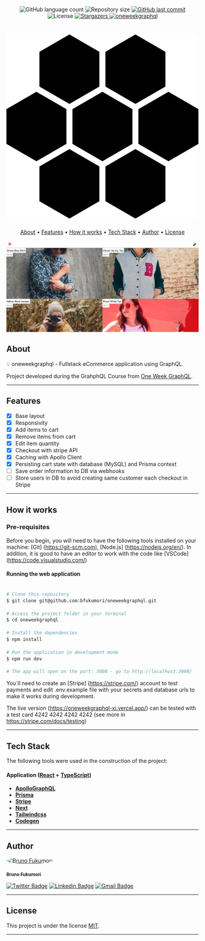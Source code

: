 
<p align="center">
  <img alt="GitHub language count" src="https://img.shields.io/github/languages/count/bfukumori/oneweekgraphql?color=%2304D361">

  <img alt="Repository size" src="https://img.shields.io/github/repo-size/bfukumori/oneweekgraphql">
 
  <a href="https://github.com/bfukumori/oneweekgraphql/commits/master">
    <img alt="GitHub last commit" src="https://img.shields.io/github/last-commit/bfukumori/oneweekgraphql">
  </a>
    
   <img alt="License" src="https://img.shields.io/badge/license-MIT-brightgreen">
   <a href="https://github.com/bfukumori/oneweekgraphql/stargazers">
    <img alt="Stargazers" src="https://img.shields.io/github/stars/bfukumori/oneweekgraphql?style=social">
  </a>

  <a href="https://oneweekgraphql-xi.vercel.app/">
    <img alt="oneweekgraphql" src="https://img.shields.io/badge/oneweekgraphql-%237159c1?style=flat&logo=ghost">
  </a>
</p>

<h1 align="center">
    <img alt="oneweekgraphql" title="#oneweekgraphql" src="./.github/logo.svg" />
</h1>

<p align="center">
  <a href="#about">About</a> •
  <a href="#features">Features</a> •
  <a href="#how-it-works">How it works</a> • 
  <a href="#tech-stack">Tech Stack</a> • 
  <a href="#author">Author</a> • 
  <a href="#user-content-license">License</a>
</p>

<div align="center"> 
	<img alt="oneweekgraphql" title="#oneweekgraphql" src="./.github/banner.PNG" />
</div>

## About

💡 oneweekgraphql - Fullstack eCommerce application using GraphQL.

Project developed during the GrahphQL Course from [One Week GraphQL](https://oneweekgraphql.com/).

---

## Features

- [x] Base layout
- [x] Responsivity
- [x] Add items to cart
- [x] Remove items from cart
- [x] Edit item quantity
- [x] Checkout with stripe API
- [x] Caching with Apollo Client
- [x] Persisting cart state with database (MySQL) and Prisma context
- [ ] Save order information to DB via webhooks
- [ ] Store users in DB to avoid creating same customer each checkout in Stripe
---

## How it works

### Pre-requisites

Before you begin, you will need to have the following tools installed on your machine:
[Git] (https://git-scm.com), [Node.js] (https://nodejs.org/en/).
In addition, it is good to have an editor to work with the code like [VSCode] (https://code.visualstudio.com/)

#### Running the web application

```bash

# Clone this repository
$ git clone git@github.com:bfukumori/oneweekgraphql.git

# Access the project folder in your terminal
$ cd oneweekgraphql

# Install the dependencies
$ npm install

# Run the application in development mode
$ npm run dev

# The app will open on the port: 3000 - go to http://localhost:3000/

```

You`ll need to create an [Stripe] (https://stripe.com/) account to test payments and edit .env.example file with your secrets and database urls to make it works during development.

The live version (https://oneweekgraphql-xi.vercel.app/) can be tested with a test card 4242 4242 4242 4242 (see more in https://stripe.com/docs/testing)

---

## Tech Stack

The following tools were used in the construction of the project:

#### **Application**  ([React](https://reactjs.org/)  +  [TypeScript](https://www.typescriptlang.org/))

- **[ApolloGraphQL](https://www.apollographql.com/)**
- **[Prisma](https://www.prisma.io/)**
- **[Stripe](https://stripe.com/)**
- **[Next](https://nextjs.org/)**
- **[Tailwindcss](https://tailwindcss.com/)**
- **[Codegen](https://www.graphql-code-generator.com/)**

---
## Author

<a href="https://www.facebook.com/bruno.fukumori.9/">
 <img style="border-radius: 50%;" src="https://avatars.githubusercontent.com/u/82473580?v=4" width="100px;" alt="Bruno Fukumori"/>
 <br />
  
 <sub><b>Bruno Fukumori</b></sub></a> <a href="https://www.facebook.com/bruno.fukumori.9/" title="facebook"></a>
 <br />

[![Twitter Badge](https://img.shields.io/badge/-Twitter-1ca0f1?style=flat-square&labelColor=1ca0f1&logo=twitter&logoColor=white&link=https://twitter.com/hi_fukujp)](https://twitter.com/hi_fukujp) [![Linkedin Badge](https://img.shields.io/badge/-Linkedin-blue?style=flat-square&logo=Linkedin&logoColor=white&link=https://www.linkedin.com/in/bfukumori/)](https://www.linkedin.com/in/bfukumori/) 
[![Gmail Badge](https://img.shields.io/badge/-Gmail-c14438?style=flat-square&logo=Gmail&logoColor=white&link=mailto:brunofukumori@gmail.com)](mailto:brunofukumori@gmail.com)

---

## License

This project is under the license [MIT](./LICENSE).

---
